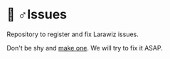 # 🧙‍ ♂️Issues

Repository to register and fix Larawiz issues.

Don't be shy and [make one](https://github.com/Larawiz/issues/issues/new/choose). We will try to fix it ASAP.
